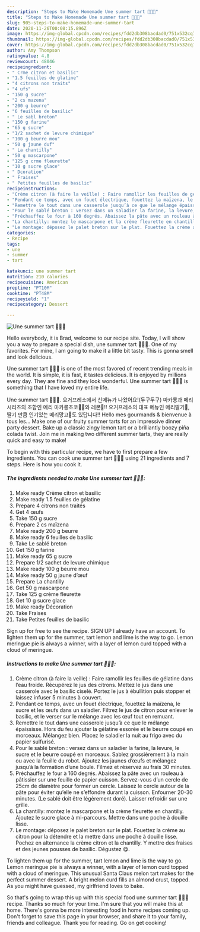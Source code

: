 ```yaml
---
description: "Steps to Make Homemade Une summer tart 🍋🍓🌿"
title: "Steps to Make Homemade Une summer tart 🍋🍓🌿"
slug: 905-steps-to-make-homemade-une-summer-tart
date: 2020-11-26T00:08:15.896Z
image: https://img-global.cpcdn.com/recipes/fdd2db308bacdad0/751x532cq70/une-summer-tart-🍋🍓🌿-photo-principale-de-la-recette.jpg
thumbnail: https://img-global.cpcdn.com/recipes/fdd2db308bacdad0/751x532cq70/une-summer-tart-🍋🍓🌿-photo-principale-de-la-recette.jpg
cover: https://img-global.cpcdn.com/recipes/fdd2db308bacdad0/751x532cq70/une-summer-tart-🍋🍓🌿-photo-principale-de-la-recette.jpg
author: Amy Thompson
ratingvalue: 4.8
reviewcount: 48046
recipeingredient:
- " Crme citron et basilic"
- "1.5 feuilles de glatine"
- "4 citrons non traits"
- "4 ufs"
- "150 g sucre"
- "2 cs mazena"
- "200 g beurre"
- "6 feuilles de basilic"
- " Le sabl breton"
- "150 g farine"
- "65 g sucre"
- "1/2 sachet de levure chimique"
- "100 g beurre mou"
- "50 g jaune duf"
- " La chantilly"
- "50 g mascarpone"
- "125 g crme fleurette"
- "10 g sucre glace"
- " Dcoration"
- " Fraises"
- " Petites feuilles de basilic"
recipeinstructions:
- "Crème citron (à faire la veille) : Faire ramollir les feuilles de gélatine dans l’eau froide. Récupérez le jus des citrons. Mettez le jus dans une casserole avec le basilic ciselé. Portez le jus à ébullition puis stopper et laissez infuser 5 minutes à couvert."
- "Pendant ce temps, avec un fouet électrique, fouettez la maïzena, le sucre et les œufs dans un saladier. Filtrez le jus de citron pour enlever le basilic, et le verser sur le mélange avec les œuf tout en remuant."
- "Remettre le tout dans une casserole jusqu’à ce que le mélange épaississe. Hors du feu ajouter la gélatine essorée et le beurre coupé en morceaux. Mélangez bien. Placez le saladier la nuit au frigo avec du papier sulfurisé."
- "Pour le sablé breton : versez dans un saladier la farine, la levure, le sucre et le beurre coupé en morceaux. Sablez grossièrement à la main ou avec la feuille du robot. Ajoutez les jaunes d’œufs et mélangez jusqu’à la formation d’une boule. Filmez et réservez au frais 30 minutes."
- "Préchauffez le four à 160 degrés. Abaissez la pâte avec un rouleau à pâtissier sur une feuille de papier cuisson. Servez-vous d’un cercle de 25cm de diamètre pour former un cercle. Laissez le cercle autour de la pâte pour éviter qu’elle ne s’effondre durant la cuisson. Enfourner 20-30 minutes. (Le sablé doit être légèrement doré). Laisser refroidir sur une grille."
- "La chantilly: montez le mascarpone et la crème fleurette en chantilly. Ajoutez le sucre glace à mi-parcours. Mettre dans une poche à douille lisse."
- "Le montage: déposez le palet breton sur le plat. Fouettez la crème au citron pour la détendre et la mettre dans une poche à douille lisse. Pochez en alternance la crème citron et la chantilly. Y mettre des fraises et des jeunes pousses de basilic. Dégustez 😋."
categories:
- Recipe
tags:
- une
- summer
- tart

katakunci: une summer tart 
nutrition: 210 calories
recipecuisine: American
preptime: "PT10M"
cooktime: "PT48M"
recipeyield: "1"
recipecategory: Dessert

---
```



![Une summer tart 🍋🍓🌿](https://img-global.cpcdn.com/recipes/fdd2db308bacdad0/751x532cq70/une-summer-tart-🍋🍓🌿-photo-principale-de-la-recette.jpg)

Hello everybody, it is Brad, welcome to our recipe site. Today, I will show you a way to prepare a special dish, une summer tart 🍋🍓🌿. One of my favorites. For mine, I am going to make it a little bit tasty. This is gonna smell and look delicious.

Une summer tart 🍋🍓🌿 is one of the most favored of recent trending meals in the world. It is simple, it is fast, it tastes delicious. It is enjoyed by millions every day. They are fine and they look wonderful. Une summer tart 🍋🍓🌿 is something that I have loved my entire life.

Une summer tart 🍋🍓🌿. 요거프레소에서 신메뉴가 나왔어요!(두구두구) 마카롱과 메리시리즈의 조합인 메리 마카롱초코🍫🍓와 레몬🍋!! 요거프레소의 대표 메뉴인 메리딸기🍓, 딸기 만큼 인기있는 메리망고🥭도 있답니다!! Hello mes gourmands &amp; bienvenue à tous les… Make one of our fruity summer tarts for an impressive dinner party dessert. Bake up a classic zingy lemon tart or a brilliantly boozy piña colada twist. Join me in making two different summer tarts, they are really quick and easy to make!


To begin with this particular recipe, we have to first prepare a few ingredients. You can cook une summer tart 🍋🍓🌿 using 21 ingredients and 7 steps. Here is how you cook it.

<!--inarticleads1-->

##### The ingredients needed to make Une summer tart 🍋🍓🌿:

1. Make ready  Crème citron et basilic
1. Make ready 1.5 feuilles de gélatine
1. Prepare 4 citrons non traités
1. Get 4 œufs
1. Take 150 g sucre
1. Prepare 2 cs maïzena
1. Make ready 200 g beurre
1. Make ready 6 feuilles de basilic
1. Take  Le sablé breton
1. Get 150 g farine
1. Make ready 65 g sucre
1. Prepare 1/2 sachet de levure chimique
1. Make ready 100 g beurre mou
1. Make ready 50 g jaune d’œuf
1. Prepare  La chantilly
1. Get 50 g mascarpone
1. Take 125 g crème fleurette
1. Get 10 g sucre glace
1. Make ready  Décoration
1. Take  Fraises
1. Take  Petites feuilles de basilic


Sign up for free to see the recipe. SIGN UP I already have an account. To lighten them up for the summer, tart lemon and lime is the way to go. Lemon meringue pie is always a winner, with a layer of lemon curd topped with a cloud of meringue. 

<!--inarticleads2-->

##### Instructions to make Une summer tart 🍋🍓🌿:

1. Crème citron (à faire la veille) : Faire ramollir les feuilles de gélatine dans l’eau froide. Récupérez le jus des citrons. Mettez le jus dans une casserole avec le basilic ciselé. Portez le jus à ébullition puis stopper et laissez infuser 5 minutes à couvert.
1. Pendant ce temps, avec un fouet électrique, fouettez la maïzena, le sucre et les œufs dans un saladier. Filtrez le jus de citron pour enlever le basilic, et le verser sur le mélange avec les œuf tout en remuant.
1. Remettre le tout dans une casserole jusqu’à ce que le mélange épaississe. Hors du feu ajouter la gélatine essorée et le beurre coupé en morceaux. Mélangez bien. Placez le saladier la nuit au frigo avec du papier sulfurisé.
1. Pour le sablé breton : versez dans un saladier la farine, la levure, le sucre et le beurre coupé en morceaux. Sablez grossièrement à la main ou avec la feuille du robot. Ajoutez les jaunes d’œufs et mélangez jusqu’à la formation d’une boule. Filmez et réservez au frais 30 minutes.
1. Préchauffez le four à 160 degrés. Abaissez la pâte avec un rouleau à pâtissier sur une feuille de papier cuisson. Servez-vous d’un cercle de 25cm de diamètre pour former un cercle. Laissez le cercle autour de la pâte pour éviter qu’elle ne s’effondre durant la cuisson. Enfourner 20-30 minutes. (Le sablé doit être légèrement doré). Laisser refroidir sur une grille.
1. La chantilly: montez le mascarpone et la crème fleurette en chantilly. Ajoutez le sucre glace à mi-parcours. Mettre dans une poche à douille lisse.
1. Le montage: déposez le palet breton sur le plat. Fouettez la crème au citron pour la détendre et la mettre dans une poche à douille lisse. Pochez en alternance la crème citron et la chantilly. Y mettre des fraises et des jeunes pousses de basilic. Dégustez 😋.


To lighten them up for the summer, tart lemon and lime is the way to go. Lemon meringue pie is always a winner, with a layer of lemon curd topped with a cloud of meringue. This unusual Santa Claus melon tart makes for the perfect summer dessert. A bright melon curd fills an almond crust, topped. As you might have guessed, my girlfriend loves to bake. 

So that's going to wrap this up with this special food une summer tart 🍋🍓🌿 recipe. Thanks so much for your time. I'm sure that you will make this at home. There's gonna be more interesting food in home recipes coming up. Don't forget to save this page in your browser, and share it to your family, friends and colleague. Thank you for reading. Go on get cooking!
